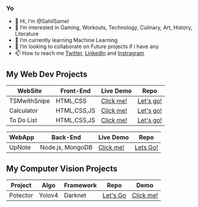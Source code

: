 ### Yo
- 👋 Hi, I’m @SahilSamel
- 👀 I’m interested in Gaming, Workouts, Technology, Culinary, Art, History, Literature
- 🌱 I’m currently learning Machine Learning
- 💞️ I’m looking to collaborate on Future projects if i have any
- 📫 How to reach me <a href="https://twitter.com/SahilSamel134">Twitter</a>, <a href="https://www.linkedin.com/in/sahil-samel-172600207">LinkedIn</a> and <a href="https://www.instagram.com/sahil.samel">Instragram</a>
                     

## My Web Dev Projects

| WebSite     | Front-End   | Live Demo                                                     | Repo
| ------------|-------------|---------------------------------------------------------------|-------
| TSMwithSnipe| HTML,CSS    | <a href="https://tsmwithsnipe.netlify.app">Click me!</a>      | <a href="https://github.com/SahilSamel/TSM">Let's go!</a> 
| Calculator  | HTML,CSS,JS | <a href="https://calculatorwithme.netlify.app">Click me!</a>  | <a href="https://github.com/SahilSamel/Calculator">Let's go!</a>
| To Do List  | HTML,CSS,JS | <a href="https://to-do-list-withjs.netlify.app">Click me!</a> | <a href="https://github.com/SahilSamel/to_do_list">Let's go!</a>

| WebApp      | Back-End         | Live Demo                                                          | Repo
| ------------|------------------|--------------------------------------------------------------------|-------
| UpNote      | Node.js, MongoDB | <a href="https://cryptic-bayou-94607.herokuapp.com/">Click me!</a> |<a href="https://github.com/SahilSamel/UpNote">Lets Go!</a> 

## My Computer Vision Projects

| Project    | Algo   | Framework | Repo                                                                    | Demo
|------------|--------|-----------|-------------------------------------------------------------------------|-------------
| Potector   | Yolov4 | Darknet   | <a href="https://github.com/SahilSamel/Pothole-detection">Let's Go</a>  | <a href="https://pothole-detector-69.netlify.app/">Click me!</a> 


<!---
SahilSamel/SahilSamel is a ✨ special ✨ repository because its `README.md` (this file) appears on your GitHub profile.
You can click the Preview link to take a look at your changes.
--->
